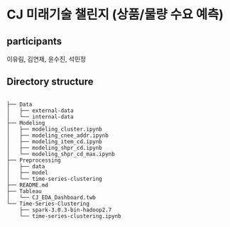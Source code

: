 # CJ 미래기술 챌린지 (상품/물량 수요 예측)

## participants
이유림, 김연재, 윤수진, 석민정

## Directory structure
<pre>
<code>
├── Data
│   ├── external-data
│   └── internal-data
├── Modeling
│   ├── modeling_cluster.ipynb
│   ├── modeling_cnee_addr.ipynb
│   ├── modeling_item_cd.ipynb
│   ├── modeling_shpr_cd.ipynb
│   └── modeling_shpr_cd_max.ipynb
├── Preprocessing
│   ├── data
│   ├── model
│   └── time-series-clustering
├── README.md
├── Tableau
│   └── CJ_EDA_Dashboard.twb
└── Time-Series-Clustering
    ├── spark-3.0.3-bin-hadoop2.7
    └── time-series-clustering.ipynb
</code>
</pre>